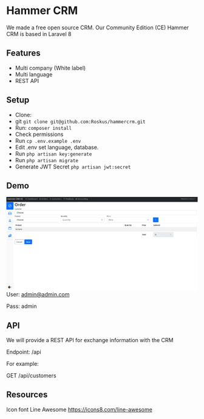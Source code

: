# Hammer CRM
We made a free open source CRM. Our Community Edition (CE) Hammer CRM is based in Laravel 8

## Features
* Multi company (White label)
* Multi language
* REST API

## Setup

* Clone:
* git ```git clone git@github.com:Roskus/hammercrm.git```
* Run: ```composer install```
* Check permissions
* Run ```cp .env.example .env```
* Edit .env set language, database.
* Run ```php artisan key:generate```
* Run ```php artisan migrate```
* Generate JWT Secret ```php artisan jwt:secret```

## Demo
![](doc/screenshoot.jpg)
User: admin@admin.com

Pass: admin

## API
We will provide a REST API for exchange information with the CRM

Endpoint:
/api

For example:

GET /api/customers

## Resources
Icon font Line Awesome
https://icons8.com/line-awesome
